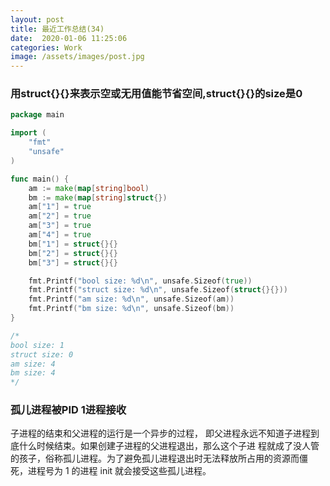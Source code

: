 ```yaml
---
layout: post
title: 最近工作总结(34)
date:  2020-01-06 11:25:06
categories: Work
image: /assets/images/post.jpg
---
```


### 用struct{}{}来表示空或无用值能节省空间,struct{}{}的size是0

```go
package main

import (
	"fmt"
	"unsafe"
)

func main() {
	am := make(map[string]bool)
	bm := make(map[string]struct{})
	am["1"] = true
	am["2"] = true
	am["3"] = true
	am["4"] = true
	bm["1"] = struct{}{}
	bm["2"] = struct{}{}
	bm["3"] = struct{}{}

	fmt.Printf("bool size: %d\n", unsafe.Sizeof(true))
	fmt.Printf("struct size: %d\n", unsafe.Sizeof(struct{}{}))
	fmt.Printf("am size: %d\n", unsafe.Sizeof(am))
	fmt.Printf("bm size: %d\n", unsafe.Sizeof(bm))
}

/*
bool size: 1
struct size: 0
am size: 4
bm size: 4
*/
```

### 孤儿进程被PID 1进程接收
子进程的结束和父进程的运行是一个异步的过程， 即父进程永远不知道子进程到底什么时候结束。如果创建子进程的父进程退出，那么这个子进 程就成了没人管的孩子，俗称孤儿进程。为了避免孤儿进程退出时无法释放所占用的资源而僵 死，进程号为 1 的进程 init 就会接受这些孤儿进程。
